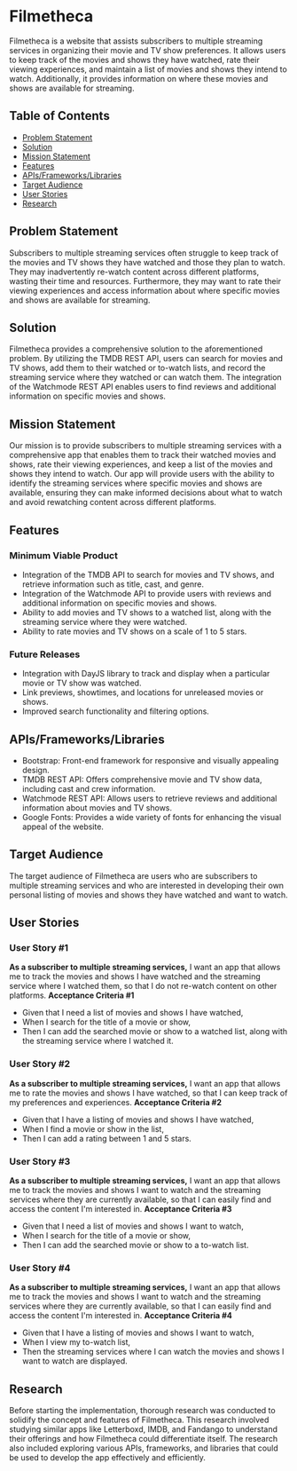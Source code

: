 # Filmetheca
Filmetheca is a website that assists subscribers to multiple streaming services in organizing their movie and TV show preferences. It allows users to keep track of the movies and shows they have watched, rate their viewing experiences, and maintain a list of movies and shows they intend to watch. Additionally, it provides information on where these movies and shows are available for streaming.
## Table of Contents
- [Problem Statement](#problem-statement)
- [Solution](#solution)
- [Mission Statement](#mission-statement)
- [Features](#features)
- [APIs/Frameworks/Libraries](#apis-frameworks-libraries)
- [Target Audience](#target-audience)
- [User Stories](#user-stories)
- [Research](#research)
## Problem Statement
Subscribers to multiple streaming services often struggle to keep track of the movies and TV shows they have watched and those they plan to watch. They may inadvertently re-watch content across different platforms, wasting their time and resources. Furthermore, they may want to rate their viewing experiences and access information about where specific movies and shows are available for streaming.
## Solution
Filmetheca provides a comprehensive solution to the aforementioned problem. By utilizing the TMDB REST API, users can search for movies and TV shows, add them to their watched or to-watch lists, and record the streaming service where they watched or can watch them. The integration of the Watchmode REST API enables users to find reviews and additional information on specific movies and shows.
## Mission Statement
Our mission is to provide subscribers to multiple streaming services with a comprehensive app that enables them to track their watched movies and shows, rate their viewing experiences, and keep a list of the movies and shows they intend to watch. Our app will provide users with the ability to identify the streaming services where specific movies and shows are available, ensuring they can make informed decisions about what to watch and avoid rewatching content across different platforms.
## Features
### Minimum Viable Product
- Integration of the TMDB API to search for movies and TV shows, and retrieve information such as title, cast, and genre.
- Integration of the Watchmode API to provide users with reviews and additional information on specific movies and shows.
- Ability to add movies and TV shows to a watched list, along with the streaming service where they were watched.
- Ability to rate movies and TV shows on a scale of 1 to 5 stars.
### Future Releases
- Integration with DayJS library to track and display when a particular movie or TV show was watched.
- Link previews, showtimes, and locations for unreleased movies or shows.
- Improved search functionality and filtering options.
## APIs/Frameworks/Libraries
- Bootstrap: Front-end framework for responsive and visually appealing design.
- TMDB REST API: Offers comprehensive movie and TV show data, including cast and crew information.
- Watchmode REST API: Allows users to retrieve reviews and additional information about movies and TV shows.
- Google Fonts: Provides a wide variety of fonts for enhancing the visual appeal of the website.
## Target Audience
The target audience of Filmetheca are users who are subscribers to multiple streaming services and who are interested in developing their own personal listing of movies and shows they have watched and want to watch.
## User Stories
### User Story #1
**As a subscriber to multiple streaming services,** I want an app that allows me to track the movies and shows I have watched and the streaming service where I watched them, so that I do not re-watch content on other platforms.
**Acceptance Criteria #1**
- Given that I need a list of movies and shows I have watched,
- When I search for the title of a movie or show,
- Then I can add the searched movie
 or show to a watched list, along with the streaming service where I watched it.
### User Story #2
**As a subscriber to multiple streaming services,** I want an app that allows me to rate the movies and shows I have watched, so that I can keep track of my preferences and experiences.
**Acceptance Criteria #2**
- Given that I have a listing of movies and shows I have watched,
- When I find a movie or show in the list,
- Then I can add a rating between 1 and 5 stars.
### User Story #3
**As a subscriber to multiple streaming services,** I want an app that allows me to track the movies and shows I want to watch and the streaming services where they are currently available, so that I can easily find and access the content I'm interested in.
**Acceptance Criteria #3**
- Given that I need a list of movies and shows I want to watch,
- When I search for the title of a movie or show,
- Then I can add the searched movie or show to a to-watch list.
### User Story #4
**As a subscriber to multiple streaming services,** I want an app that allows me to track the movies and shows I want to watch and the streaming services where they are currently available, so that I can easily find and access the content I'm interested in.
**Acceptance Criteria #4**
- Given that I have a listing of movies and shows I want to watch,
- When I view my to-watch list,
- Then the streaming services where I can watch the movies and shows I want to watch are displayed.
## Research
Before starting the implementation, thorough research was conducted to solidify the concept and features of Filmetheca. This research involved studying similar apps like Letterboxd, IMDB, and Fandango to understand their offerings and how Filmetheca could differentiate itself. The research also included exploring various APIs, frameworks, and libraries that could be used to develop the app effectively and efficiently.